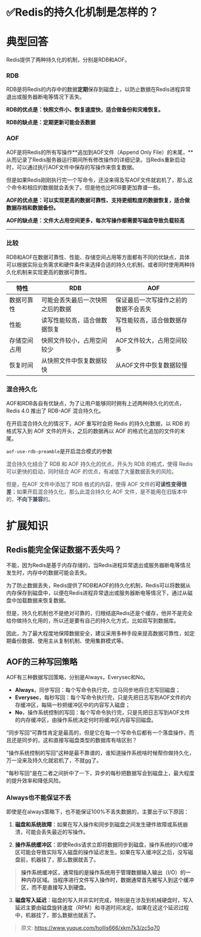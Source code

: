 # ✅Redis的持久化机制是怎样的？

# 典型回答


Redis提供了两种持久化的机制，分别是RDB和AOF。

### RDB
RDB是将Redis的内存中的数据**定期**保存到磁盘上，以防止数据在Redis进程异常退出或服务器断电等情况下丢失。



**RDB的优点是：快照文件小、恢复速度快，适合做备份和灾难恢复。**

**RDB的缺点是：定期更新可能会丢数据**



### AOF


AOF是将Redis的所有写操作**追加到AOF文件（Append Only File）的末尾，**从而记录了Redis服务器运行期间所有修改操作的详细记录。当Redis重新启动时，可以通过执行AOF文件中保存的写操作来恢复数据。



但是如果Redis刚刚执行完一个写命令，还没来得及写AOF文件就宕机了，那么这个命令和相应的数据就会丢失了。但是他也比RDB要更加靠谱一些。



**AOF的优点是：可以实现更高的数据可靠性、支持更细粒度的数据恢复，适合做数据存档和数据备份。**

**AOF的缺点是：文件大占用空间更多，每次写操作都需要写磁盘导致负载较高**

****

### 比较


RDB和AOF在数据可靠性、性能、存储空间占用等方面都有不同的优缺点，具体可以根据实际业务需求和硬件条件来选择合适的持久化机制，或者同时使用两种持久化机制来实现更高的数据可靠性。



| **特性** | **RDB** | **AOF** |
| --- | --- | --- |
| 数据可靠性 | 可能会丢失最后一次快照之后的数据 | 保证最后一次写操作之前的数据不会丢失 |
| 性能 | 读写性能较高，适合做数据恢复 | 写性能较高，适合做数据存档 |
| 存储空间占用 | 快照文件较小，占用空间较少 | AOF文件较大，占用空间较多 |
| 恢复时间 | 从快照文件中恢复数据较快 | 从AOF文件中恢复数据较慢 |




### 混合持久化


AOF和RDB各自有优缺点，为了让用户能够同时拥有上述两种持久化的优点， Redis 4.0 推出了 RDB-AOF 混合持久化。



在开启混合持久化的情况下，AOF 重写时会把 Redis 的持久化数据，以 RDB 的格式写入到 AOF 文件的开头，之后的数据再以 AOF 的格式化追加的文件的末尾。



`aof-use-rdb-preamble`是开启混合模式的参数



<font style="color:rgb(59, 67, 81);">混合持久化结合了 RDB 和 AOF 持久化的优点，开头为 RDB 的格式，使得 Redis 可以更快的启动，同时结合 AOF 的优点，有减低了大量数据丢失的风险。</font>

**<font style="color:rgb(59, 67, 81);"></font>**

<font style="color:rgb(59, 67, 81);">但是，在AOF 文件中添加了 RDB 格式的内容，使得 AOF 文件的</font>**<font style="color:rgb(59, 67, 81);">可读性变得很差</font>**<font style="color:rgb(59, 67, 81);">；如果开启混合持久化，那么此混合持久化 AOF 文件，是不能用在旧版本中的，</font>**<font style="color:rgb(59, 67, 81);">不向下兼容</font>**<font style="color:rgb(59, 67, 81);">的。</font>



# 扩展知识


## Redis能完全保证数据不丢失吗？


不能，因为Redis是基于内存存储的，当Redis进程异常退出或服务器断电等情况发生时，内存中的数据可能会丢失。



为了防止数据丢失，Redis提供了RDB和AOF的持久化机制，Redis可以将数据从内存保存到磁盘中，以便在Redis进程异常退出或服务器断电等情况下，通过从磁盘中加载数据来恢复数据。



但是，持久化机制也不是绝对可靠的，归根结底Redis还是个缓存，他并不是完全给你做持久化用的，所以还是要有自己的持久化方式，比如双写到数据库。



因此，为了最大程度地保障数据安全，建议采用多种手段来提高数据可靠性，如定期备份数据、使用主从复制机制、使用集群模式等。





## AOF的三种写回策略


AOF有三种数据写回策略，分别是Always，Everysec和No。



+ **Always**，同步写回：每个写命令执行完，立马同步地将日志写回磁盘；
+ **Everysec**，每秒写回：每个写命令执行完，只是先把日志写到AOF文件的内存缓冲区，每隔一秒把缓冲区中的内容写入磁盘；
+ **No**，操作系统控制的写回：每个写命令执行完，只是先把日志写到AOF文件的内存缓冲区，由操作系统决定何时将缓冲区内容写回磁盘。



“同步写回”可靠性肯定是最高的，但是它在每一个写命令后都有一个落盘操作，而且还是同步的，这和直接写磁盘类型的数据库有啥区别？



"操作系统控制的写回"这种是最不靠谱的，谁知道操作系统啥时候帮你做持久化，万一没来及持久化就宕机了，不就gg了。



"每秒写回"是在二者之间折中了一下，异步的每秒把数据写会到磁盘上，最大程度的提升效率和降低风险。



### Always也不能保证不丢


即使是在always策略下，也不能保证100%不丢失数据的，主要出于以下原因：



1. **磁盘和系统故障**：如果在写入操作和同步到磁盘之间发生硬件故障或系统崩溃，可能会丢失最近的写操作。



2. **操作系统缓冲区**：即使Redis请求立即将数据同步到磁盘，操作系统的I/O缓冲区可能会导致实际写入磁盘的操作延迟发生。如果在写入缓冲区之后，没写磁盘前，机器挂了，那么数据就丢了。



> <font style="color:rgb(15, 15, 15);">操作系统缓冲区，通常指的是操作系统用于管理数据输入输出（I/O）的一种内存区域。当程序进行文件写入操作时，数据通常首先被写入到这个缓冲区，而不是直接写入到硬盘。</font>
>



3. **磁盘写入延迟**：磁盘的写入并非实时完成，特别是在涉及到机械硬盘时，写入延迟主要由磁盘旋转速度（RPM）和寻道时间决定。如果在这这个延迟过程中，机器挂了，那么数据也就丢了。







> 原文: <https://www.yuque.com/hollis666/xkm7k3/zc5q70>